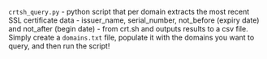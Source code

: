 `crtsh_query.py` - python script that per domain extracts the most recent SSL certificate data - issuer_name, serial_number, not_before (expiry date) and not_after (begin date) - from crt.sh and outputs results to a csv file. Simply create a `domains.txt` file, populate it with the domains you want to query, and then run the script!
